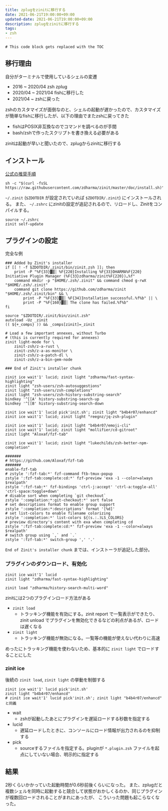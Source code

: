 ```yaml
---
title: zplugをzinitに移行する
date: 2021-06-21T19:00:00+09:00
updated-date: 2021-06-21T19:00:00+09:00
description: zplugをzinitに移行する
tags:
- zsh
---
```



````toc
# This code block gets replaced with the TOC
````

## 移行理由

自分がターミナルで使用しているシェルの変遷

* 2016 ~ 2020/04 zsh zplug
* 2020/04 ~ 2021/04 fishに移行した
* 2021/04 ~ zshに戻った

zshのカスタマイズが面倒なのと、シェルの起動が遅かったので、カスタマイズが簡単なfishに移行したが、以下の理由でまたzshに戻ってきた

* fishはPOSIX非互換なのでコマンドを調べるのが手間
* bash/zshで作ったスクリプトを書き換える必要がある

zinitは起動が早いと聞いたので、zplugからzinitに移行する

## インストール

[公式の推奨手順](https://github.com/zdharma/zinit#automatic-installation-recommended)

````shell
sh -c "$(curl -fsSL https://raw.githubusercontent.com/zdharma/zinit/master/doc/install.sh)"
````

`~/.zinit` (`$ZDOTDIR` が設定されていれば `$ZDOTDIR/.zinit`) にインストールされる。
また、 `~/.zshrc` にzinitの設定が追記されるので、リロードし、Zinitをコンパイルする。

````shell
source ~/.zshrc
zinit self-update
````

## プラグインの設定

完全な例

````shell
### Added by Zinit's installer
if [[ ! -f $ZDOTDIR/.zinit/bin/zinit.zsh ]]; then
    print -P "%F{33}▓▒░ %F{220}Installing %F{33}DHARMA%F{220} Initiative Plugin Manager (%F{33}zdharma/zinit%F{220})…%f"
    command mkdir -p "$HOME/.zsh/.zinit" && command chmod g-rwX "$HOME/.zsh/.zinit"
    command git clone https://github.com/zdharma/zinit "$HOME/.zsh/.zinit/bin" && \
        print -P "%F{33}▓▒░ %F{34}Installation successful.%f%b" || \
        print -P "%F{160}▓▒░ The clone has failed.%f%b"
fi

source "$ZDOTDIR/.zinit/bin/zinit.zsh"
autoload -Uz _zinit
(( ${+_comps} )) && _comps[zinit]=_zinit

# Load a few important annexes, without Turbo
# (this is currently required for annexes)
zinit light-mode for \
    zinit-zsh/z-a-rust \
    zinit-zsh/z-a-as-monitor \
    zinit-zsh/z-a-patch-dl \
    zinit-zsh/z-a-bin-gem-node

### End of Zinit's installer chunk

zinit ice wait'1' lucid; zinit light "zdharma/fast-syntax-highlighting"
zinit light "zsh-users/zsh-autosuggestions"
zinit light "zsh-users/zsh-completions"
zinit light "zsh-users/zsh-history-substring-search"
bindkey '^[[A' history-substring-search-up
bindkey '^[[B' history-substring-search-down

zinit ice wait'1' lucid pick'init.sh'; zinit light "b4b4r07/enhancd"
zinit ice wait'1' lucid; zinit light "reegnz/jq-zsh-plugin"

zinit ice wait'1' lucid; zinit light "b4b4r07/emoji-cli"
zinit ice wait'1' lucid; zinit light "mollifier/cd-gitroot"
zinit light "Aloxaf/fzf-tab"

zinit ice wait'1' lucid; zinit light "lukechilds/zsh-better-npm-completion"

#######
# https://github.com/Aloxaf/fzf-tab
#######
enable-fzf-tab
# zstyle ':fzf-tab:*' fzf-command ftb-tmux-popup
zstyle ':fzf-tab:complete:cd:*' fzf-preview 'exa -1 --color=always $realpath'
zstyle ':fzf-tab:*' fzf-bindings 'ctrl-j:accept' 'ctrl-a:toggle-all' 'ctrl-space:toggle+down'
# disable sort when completing `git checkout`
zstyle ':completion:*:git-checkout:*' sort false
# set descriptions format to enable group support
zstyle ':completion:*:descriptions' format '[%d]'
# set list-colors to enable filename colorizing
zstyle ':completion:*' list-colors ${(s.:.)LS_COLORS}
# preview directory's content with exa when completing cd
zstyle ':fzf-tab:complete:cd:*' fzf-preview 'exa -1 --color=always $realpath'
# switch group using `,` and `.`
zstyle ':fzf-tab:*' switch-group ',' '.'
````

`End of Zinit's installer chunk` までは、インストーラが追記した部分。

### プラグインのダウンロード、有効化

````shell
zinit ice wait'1' lucid
zinit light "zdharma/fast-syntax-highlighting"

zinit load "zdharma/history-search-multi-word"
````

zinitには2つのプラグインロード方法がある

* `zinit load`
  * トラッキング機能を有効にする。zinit report で一覧表示ができたり、zinit unload でプラグインを無効化できるなどの利点があるが、ロードは遅くなる
* `zinit light`
  * トラッキング機能が無効になる。一覧等の機能が使えない代わりに高速

めったにトラッキング機能を使わないため、基本的に `zinit light` でロードすることにした

### zinit ice

後続の `zinit load`, `zinit light` の挙動を制御する

````shell
zinit ice wait'1' lucid pick'init.sh'
zinit light "b4b4r07/enhancd"
# zinit ice wait'1' lucid pick'init.sh'; zinit light "b4b4r07/enhancd" と同義
````

* wait
  * zshが起動したあとにプラグインを遅延ロードする秒数を指定する
* lucid
  * 遅延ロードしたときに、コンソールにロード情報が出力されるのを抑制する
* pick
  * sourceするファイルを指定する。pluginが `*.plugin.zsh` ファイルを起点にしていない場合、明示的に指定する

## 結果

2秒くらいかかっていた起動時間が0.6秒前後くらいになった。
また、zplugだと複数シェルを同時に起動すると競合して状態がおかしくるのか、同じプラグインが複数回ロードされることがまれにあったが、
こういった問題も起こらなくなった。
